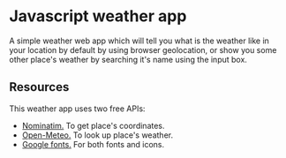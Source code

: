# Javascript weather app
A simple weather web app which will tell you what is the weather like in your location by default by using browser geolocation, or show you some other place's weather by searching it's name using the input box.
## Resources
This weather app uses two free APIs:
<ul>
<li><a href="https://nominatim.org/">Nominatim.</a> To get place's coordinates.</li>
<li><a href="https://open-meteo.com/">Open-Meteo.</a> To look up place's weather.</li>
<li><a href="https://fonts.google.com/">Google fonts.</a> For both fonts and icons.</li>
</ul>


